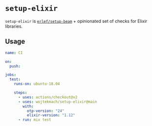# `setup-elixir`

`setup-elixir` is [`erlef/setup-beam`](https://github.com/erlef/setup-beam) + opinionated set of checks for Elixir libraries.

## Usage

```yaml
name: CI

on:
  push:

jobs:
  test:
    runs-on: ubuntu-18.04

    steps:
      - uses: actions/checkout@v2
      - uses: wojtekmach/setup-elixir@main
        with:
          otp-version: "24"
          elixir-version: "1.12"
      - run: mix test
```
